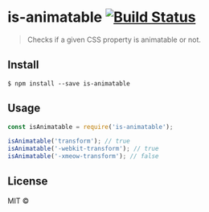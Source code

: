 # is-animatable [![Build Status](https://travis-ci.org/hemanth/is-animatable.svg?branch=master)](https://travis-ci.org/hemanth/is-animatable)

> Checks if a given CSS property is animatable or not.


## Install

```
$ npm install --save is-animatable
```


## Usage

```js
const isAnimatable = require('is-animatable');

isAnimatable('transform'); // true
isAnimatable('-webkit-transform'); // true
isAnimatable('-xmeow-transform'); // false
```

## License

MIT © [](https://h3manth.com)
